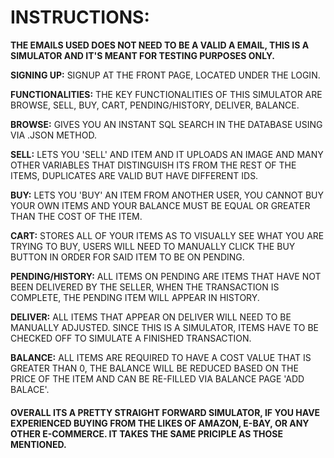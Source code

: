 # INSTRUCTIONS:

**THE EMAILS USED DOES NOT NEED TO BE A VALID A EMAIL, THIS IS A SIMULATOR AND IT'S MEANT FOR TESTING PURPOSES ONLY.**

**SIGNING UP:**
SIGNUP AT THE FRONT PAGE, LOCATED UNDER THE LOGIN.

**FUNCTIONALITIES:**
THE KEY FUNCTIONALITIES OF THIS SIMULATOR ARE BROWSE, SELL, BUY, CART, PENDING/HISTORY, DELIVER, BALANCE.

**BROWSE:**
GIVES YOU AN INSTANT SQL SEARCH IN THE DATABASE USING VIA .JSON METHOD.

**SELL:**
LETS YOU 'SELL' AND ITEM AND IT UPLOADS AN IMAGE AND MANY OTHER VARIABLES THAT DISTINGUISH ITS FROM THE REST OF THE ITEMS, DUPLICATES ARE VALID BUT HAVE DIFFERENT IDS.

**BUY:**
LETS YOU 'BUY' AN ITEM FROM ANOTHER USER, YOU CANNOT BUY YOUR OWN ITEMS AND YOUR BALANCE MUST BE EQUAL OR GREATER THAN THE COST OF THE ITEM.

**CART:**
STORES ALL OF YOUR ITEMS AS TO VISUALLY SEE WHAT YOU ARE TRYING TO BUY, USERS WILL NEED TO MANUALLY CLICK THE BUY BUTTON IN ORDER FOR SAID ITEM TO BE ON PENDING.

**PENDING/HISTORY:**
ALL ITEMS ON PENDING ARE ITEMS THAT HAVE NOT BEEN DELIVERED BY THE SELLER, WHEN THE TRANSACTION IS COMPLETE, THE PENDING ITEM WILL APPEAR IN HISTORY.

**DELIVER:**
ALL ITEMS THAT APPEAR ON DELIVER WILL NEED TO BE MANUALLY ADJUSTED. SINCE THIS IS A SIMULATOR, ITEMS HAVE TO BE CHECKED OFF TO SIMULATE A FINISHED TRANSACTION.

**BALANCE:**
ALL ITEMS ARE REQUIRED TO HAVE A COST VALUE THAT IS GREATER THAN 0, THE BALANCE WILL BE REDUCED BASED ON THE PRICE OF THE ITEM AND CAN BE RE-FILLED VIA BALANCE PAGE 'ADD BALACE'.


#### OVERALL ITS A PRETTY STRAIGHT FORWARD SIMULATOR, IF YOU HAVE EXPERIENCED BUYING FROM THE LIKES OF AMAZON, E-BAY, OR ANY OTHER E-COMMERCE. IT TAKES THE SAME PRICIPLE AS THOSE MENTIONED. 

